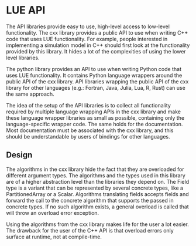 # LUE API

The API libraries provide easy to use, high-level access to low-level functionality. The cxx library provides
a public API to use when writing C++ code that uses LUE functionality. For example, people interested in
implementing a simulation model in C++ should first look at the functionality provided by this library. It
hides a lot of the complexities of using the lower level libraries.

The python library provides an API to use when writing Python code that uses LUE functionality. It contains
Python language wrappers around the public API of the cxx library. API libraries wrapping the public API of
the cxx library for other languages (e.g.: Fortran, Java, Julia, Lua, R, Rust) can use the same approach.

The idea of the setup of the API libraries is to collect all functionality required by multiple language
wrapping APIs in the cxx library and make these language wrapper libraries as small as possible, containing
only the language-specific wrapper code. The same holds for the documentation. Most documentation must be
associated with the cxx library, and this should be understandable by users of bindings for other languages.


## Design

The algorithms in the cxx library hide the fact that they are overloaded for different argument types. The
algorithms and the types used in this library are of a higher abstraction level than the libraries they depend
on. The Field type is a variant that can be represented by several concrete types, like a PartitionedArray or
a Scalar. Algorithms translating fields accepts fields and forward the call to the concrete algorithm that
supports the passed in concrete types. If no such algorithm exists, a general overload is called that will
throw an overload error exception.

Using the algorithms from the cxx library makes life for the user a lot easier. The drawback for the user of
the C++ API is that overload errors only surface at runtime, not at compile-time.
